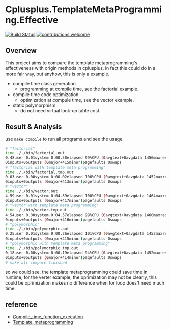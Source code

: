 # Cplusplus.TemplateMetaProgramming.Effective

[![Build Status](https://travis-ci.com/oYOvOYo/Playground.svg?branch=cpp.tmp.effetive)](https://travis-ci.com/oYOvOYo/Playground)
[![contributions welcome](https://img.shields.io/badge/contributions-welcome-brightgreen.svg?style=flat)](https://github.com/oYOvOYo/Playground/tree/cpp.tmp.effetive)


## Overview

This project aims to compare the template metaprogramming's effectiveness with origin methods in cplusplus, in fact this could do in a more fair way, but anyhow, this is only a example.

+ compile time class generation
  + programming at compile time, see the factorial example.
+ compile time code optimization
  + optimization at compule time, see the vector example.
+ static polymorphism
  + do not need virtual look-up table cost.

## Result & Analysis

use `make compile` to run all programs and see the usage.

```bash
# "factorial"
time ././bin/factorial.out
0.48user 0.01system 0:00.50elapsed 99%CPU (0avgtext+0avgdata 1456maxresident)k
0inputs+0outputs (0major+415minor)pagefaults 0swaps
# "factorial with template meta programming"
time ././bin/factorial.tmp.out
0.03user 0.00system 0:00.02elapsed 106%CPU (0avgtext+0avgdata 1452maxresident)k
0inputs+0outputs (0major+413minor)pagefaults 0swaps
# "vector"
time ././bin/vector.out
4.59user 0.01system 0:04.59elapsed 100%CPU (0avgtext+0avgdata 1464maxresident)k
0inputs+0outputs (0major+417minor)pagefaults 0swaps
# "vector with template meta programming"
time ././bin/vector.tmp.out
4.54user 0.00system 0:04.57elapsed 99%CPU (0avgtext+0avgdata 1460maxresident)k
0inputs+0outputs (0major+416minor)pagefaults 0swaps
# "polymorphic"
time ././bin/polymorphic.out
0.25user 0.01system 0:00.26elapsed 101%CPU (0avgtext+0avgdata 1452maxresident)k
0inputs+0outputs (0major+415minor)pagefaults 0swaps
# "polymorphic with template meta programming"
time ././bin/polymorphic.tmp.out
0.18user 0.00system 0:00.19elapsed 94%CPU (0avgtext+0avgdata 1452maxresident)k
0inputs+0outputs (0major+414minor)pagefaults 0swaps
# make all compare finished
```

so we could see, the template metaprogramming could save time in runtime, for the verter example, the oprimization may not be clearly, this could be oprimization makes no difference when for loop does't need much time.

## reference

+ [Compile_time_function_execution](https://en.wikipedia.org/wiki/Compile_time_function_execution)
+ [Template_metaprogramming](https://en.wikipedia.org/wiki/Template_metaprogramming)
